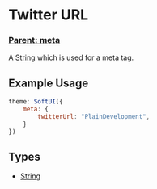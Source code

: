 # Twitter URL
### **[Parent: meta](/docs/meta/)**

A [String](https://developer.mozilla.org/en-US/docs/Web/JavaScript/Reference/Global_Objects/String) which is used for a meta tag.

## Example Usage
```js
theme: SoftUI({
    meta: {
        twitterUrl: "PlainDevelopment",
    }
})
```

## Types
- [String](https://developer.mozilla.org/en-US/docs/Web/JavaScript/Reference/Global_Objects/Boolean)